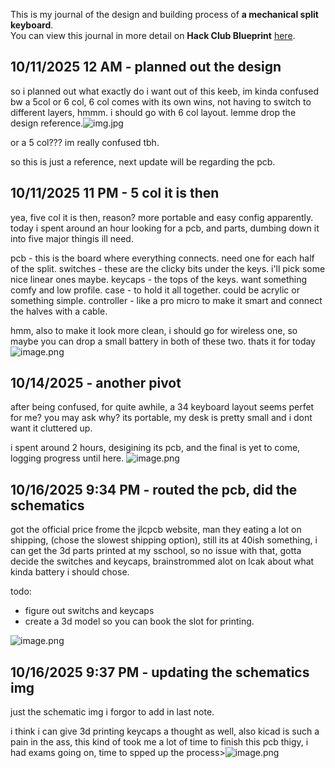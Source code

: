 <!--
  ===================    !!READ THIS NOTICE!!   ====================
  DO NOT edit this file manually. Your changes WILL BE OVERWRITTEN!
  This journal is auto generated and updated by Hack Club Blueprint.
  To edit this file, please edit your journal entries on Blueprint.
  ==================================================================
-->

This is my journal of the design and building process of **a mechanical split keyboard**.  
You can view this journal in more detail on **Hack Club Blueprint** [here](https://blueprint.hackclub.com/projects/394).


## 10/11/2025 12 AM - planned out the design  

so i planned out what exactly do i want out of this keeb, im kinda confused bw a 5col or 6 col, 6 col comes with its own wins, not having to switch to different layers, hmmm. i should go with 6 col layout. lemme drop the design reference.![img.jpg](https://blueprint.hackclub.com/user-attachments/blobs/proxy/eyJfcmFpbHMiOnsiZGF0YSI6MTQ4MiwicHVyIjoiYmxvYl9pZCJ9fQ==--faa7c4a2d2cd0147f3d75a943f252332c5f09240/img.jpg)

or a 5 col??? im really confused tbh.

so this is just a reference, next update will be regarding the pcb.


  

## 10/11/2025 11 PM - 5 col it is then  

yea, five col it is then, reason? more portable and easy config apparently. today i spent around an hour looking for a pcb, and parts, dumbing down it into five major thingis ill need.

pcb - this is the board where everything connects. need one for each half of the split.
switches - these are the clicky bits under the keys. i'll pick some nice linear ones maybe.
keycaps - the tops of the keys. want something comfy and low profile.
case - to hold it all together. could be acrylic or something simple.
controller - like a pro micro to make it smart and connect the halves with a cable.

hmm, also to make it look more clean, i should go for wireless one, so maybe you can drop a small battery in both of these two. thats it for today![image.png](https://blueprint.hackclub.com/user-attachments/blobs/proxy/eyJfcmFpbHMiOnsiZGF0YSI6MTY0OCwicHVyIjoiYmxvYl9pZCJ9fQ==--57797ece2456857b91f40a67faba46e1a06aba3d/image.png)
  

## 10/14/2025 - another pivot  

after being confused, for quite awhile, a 34 keyboard layout seems perfet for me? you may ask why? its portable, my desk is pretty small and i dont want it cluttered up.

i spent around 2 hours, desigining its pcb, and the final is yet to come, logging progress until here.
![image.png](https://blueprint.hackclub.com/user-attachments/blobs/proxy/eyJfcmFpbHMiOnsiZGF0YSI6MjE4NSwicHVyIjoiYmxvYl9pZCJ9fQ==--4f66b1e7df90f2616ad70502316003d865127a7f/image.png)
  

## 10/16/2025 9:34 PM - routed the pcb, did the schematics  

got the official price frome the jlcpcb website, man they eating a lot on shipping, (chose the slowest shipping option), still its at 40ish something, i can get the 3d parts printed at my sschool, so no issue with that, gotta decide the switches and keycaps, brainstrommed alot on lcak about what kinda battery i should chose.

todo:
- figure out switchs and keycaps
- create a 3d model so you can book the slot for printing.

![image.png](https://blueprint.hackclub.com/user-attachments/blobs/proxy/eyJfcmFpbHMiOnsiZGF0YSI6MjUwMSwicHVyIjoiYmxvYl9pZCJ9fQ==--4754055f59a8becb557f2d8927c98047378c27c2/image.png)
  

## 10/16/2025 9:37 PM - updating the schematics img  

just the schematic img i forgor to add in last note.  


i think i can give 3d printing keycaps a thought as well, also kicad is such a pain in the ass, this kind of took me a lot of time to finish this pcb thigy, i had exams going on, time to spped up the process>![image.png](https://blueprint.hackclub.com/user-attachments/blobs/proxy/eyJfcmFpbHMiOnsiZGF0YSI6MjUwMywicHVyIjoiYmxvYl9pZCJ9fQ==--188dccfcc53d9249c807f4ce7181f61c56a788b0/image.png)

  

